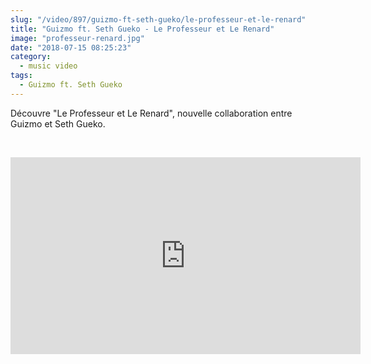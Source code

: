 ```yaml
--- 
slug: "/video/897/guizmo-ft-seth-gueko/le-professeur-et-le-renard"
title: "Guizmo ft. Seth Gueko - Le Professeur et Le Renard"
image: "professeur-renard.jpg"
date: "2018-07-15 08:25:23"
category:
  - music video
tags:
  - Guizmo ft. Seth Gueko
---
```

<p>Découvre "Le Professeur et Le Renard", nouvelle collaboration entre Guizmo et Seth Gueko.</p><br/><p><iframe width="560" height="315" src="https://www.youtube.com/embed/fB_DBmvtG6A" frameborder="0" allow="autoplay; encrypted-media" allowfullscreen></iframe></p>